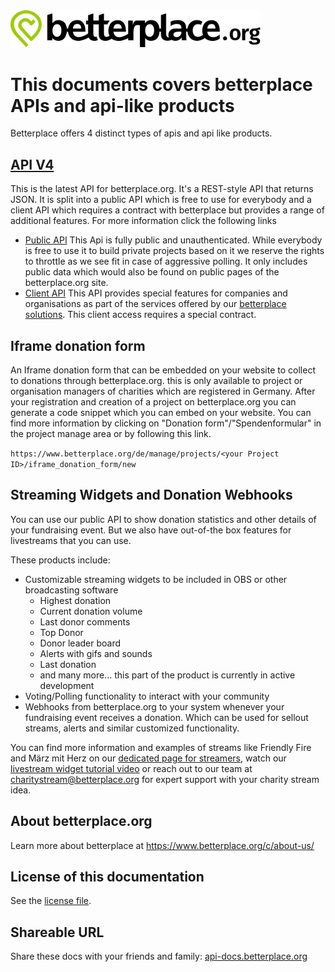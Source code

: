 <img src="images/betterplace.svg" alt="betterplace.org" width="400" />

# This documents covers betterplace APIs and api-like products

Betterplace offers 4 distinct types of apis and api like products.


## [API V4](api_v4_readme.md)
This is the latest API for betterplace.org. It's a REST-style API that returns JSON.
It is split into a public API which is free to use for everybody and a client API which requires a contract with betterplace but provides a range of additional features.
For more information click the following links
  - [Public API](api_v4_readme.md#public-api)
  This Api is fully public and unauthenticated. While everybody is free to use it to build private projects based on it we reserve the rights to throttle as we see fit in case of aggressive polling. It only includes public data which would also be found on public pages of the betterplace.org site.
  - [Client API](api_v4_readme.md#client-api)
  This API provides special features for companies and organisations as part of the services offered by our [betterplace solutions](http://www.betterplace-solutions.de). This client access requires a special contract.

## Iframe donation form
An Iframe donation form that can be embedded on your website to collect to donations through betterplace.org. this is only available to project or organisation managers of charities which are registered in Germany.
After your registration and creation of a project on betterplace.org you can generate a code snippet which you can embed on your website.
You can find more information by clicking on "Donation form"/"Spendenformular" in the project manage area or by following this link.

`https://www.betterplace.org/de/manage/projects/<your Project ID>/iframe_donation_form/new`

## Streaming Widgets and Donation Webhooks
You can use our public API to show donation statistics and other details of your fundraising event. But we also have out-of-the box features for livestreams that you can use.

These products include:
* Customizable streaming widgets to be included in OBS or other broadcasting software
  * Highest donation
  * Current donation volume
  * Last donor comments
  * Top Donor
  * Donor leader board
  * Alerts with gifs and sounds
  * Last donation
  * and many more... this part of the product is currently in active development
* Voting/Polling functionality to interact with your community
* Webhooks from betterplace.org to your system whenever your fundraising event receives a donation. Which can be used for sellout streams, alerts and similar customized functionality.

You can find more information and examples of streams like Friendly Fire and März mit Herz on our [dedicated page for streamers](https://www.betterplace.org/c/spenden-sammeln/charity-stream), watch our [livestream widget tutorial video](https://www.youtube.com/watch?v=3-DkrkkPC4o) or reach out to our team at charitystream@betterplace.org for expert support with your charity stream idea.

## About betterplace.org
Learn more about betterplace at https://www.betterplace.org/c/about-us/

## License of this documentation
See the [license file](LICENSE).

## Shareable URL
Share these docs with your friends and family:
[api-docs.betterplace.org](https://api-docs.betterplace.org)
